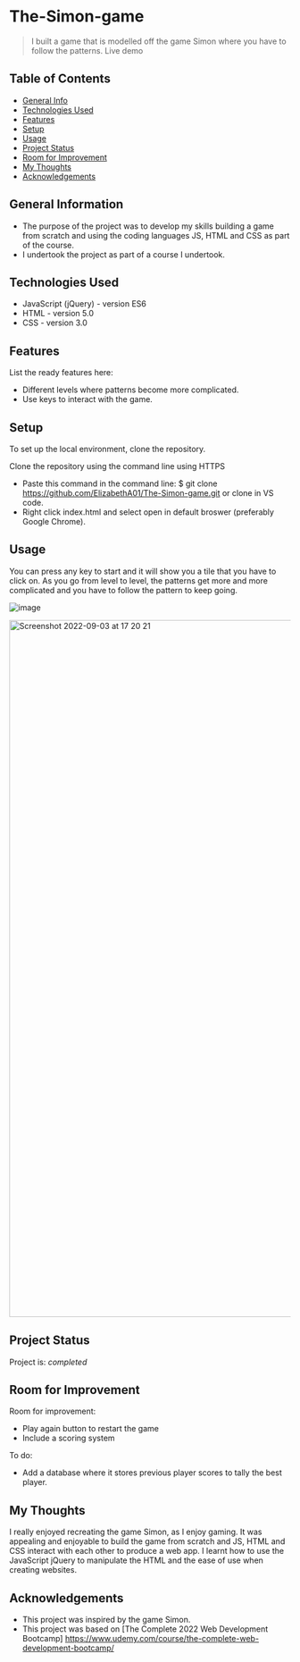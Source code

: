 # The-Simon-game

> I built a game that is modelled off the game Simon where you have to follow the patterns.
> Live demo 

## Table of Contents
* [General Info](#general-information)
* [Technologies Used](#technologies-used)
* [Features](#features)
* [Setup](#setup)
* [Usage](#usage)
* [Project Status](#project-status)
* [Room for Improvement](#room-for-improvement)
* [My Thoughts](#my-thoughts)
* [Acknowledgements](#acknowledgements)


## General Information
- The purpose of the project was to develop my skills building a game from scratch and using the coding languages JS, HTML and CSS as part of the course. 
- I undertook the project as part of a course I undertook.


## Technologies Used
- JavaScript (jQuery) - version ES6 
- HTML - version 5.0
- CSS - version 3.0


## Features
List the ready features here:
- Different levels where patterns become more complicated.
- Use keys to interact with the game.


## Setup
To set up the local environment, clone the repository. 

Clone the repository using the command line using HTTPS
- Paste this command in the command line: $ git clone https://github.com/ElizabethA01/The-Simon-game.git or clone in VS code. 
- Right click index.html and select open in default broswer (preferably Google Chrome).


## Usage
You can press any key to start and it will show you a tile that you have to click on. As you go from level to level, the patterns get more and more complicated and you have to follow the pattern to keep going. 

![image](https://user-images.githubusercontent.com/91877366/188279597-deefe053-b45a-4a48-b3e4-1c8f50e90ffb.png)

<img width="1248" alt="Screenshot 2022-09-03 at 17 20 21" src="https://user-images.githubusercontent.com/91877366/188279501-ea39088b-6a1d-4e23-b313-463027bf257b.png">


## Project Status
Project is: _completed_


## Room for Improvement
Room for improvement:
- Play again button to restart the game
- Include a scoring system

To do:
- Add a database where it stores previous player scores to tally the best player. 


## My Thoughts
I really enjoyed recreating the game Simon, as I enjoy gaming. It was appealing and enjoyable to build the game from scratch and JS, HTML and CSS interact with each other to produce a web app. I learnt how to use the JavaScript jQuery to manipulate the HTML and the ease of use when creating websites. 


## Acknowledgements
- This project was inspired by the game Simon. 
- This project was based on [The Complete 2022 Web Development Bootcamp] https://www.udemy.com/course/the-complete-web-development-bootcamp/
